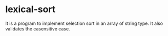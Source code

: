 # lexical-sort
It is a program to implement selection sort in an array of string type.
It also validates the casensitive case.
